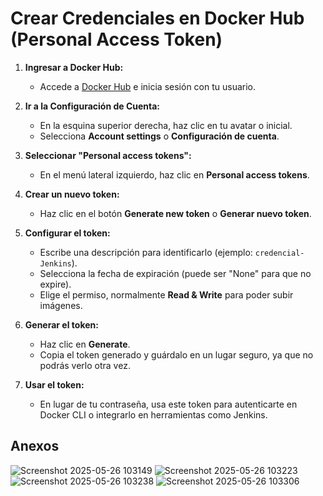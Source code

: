 # Crear Credenciales en Docker Hub (Personal Access Token)

1. **Ingresar a Docker Hub:**

   * Accede a [Docker Hub](https://hub.docker.com) e inicia sesión con tu usuario.

2. **Ir a la Configuración de Cuenta:**

   * En la esquina superior derecha, haz clic en tu avatar o inicial.
   * Selecciona **Account settings** o **Configuración de cuenta**.

3. **Seleccionar "Personal access tokens":**

   * En el menú lateral izquierdo, haz clic en **Personal access tokens**.

4. **Crear un nuevo token:**

   * Haz clic en el botón **Generate new token** o **Generar nuevo token**.

5. **Configurar el token:**

   * Escribe una descripción para identificarlo (ejemplo: `credencial-Jenkins`).
   * Selecciona la fecha de expiración (puede ser "None" para que no expire).
   * Elige el permiso, normalmente **Read & Write** para poder subir imágenes.

6. **Generar el token:**

   * Haz clic en **Generate**.
   * Copia el token generado y guárdalo en un lugar seguro, ya que no podrás verlo otra vez.

7. **Usar el token:**

   * En lugar de tu contraseña, usa este token para autenticarte en Docker CLI o integrarlo en herramientas como Jenkins.

## Anexos

![Screenshot 2025-05-26 103149](https://github.com/user-attachments/assets/aee70388-6d94-4636-93e9-a34d2b0c5547)
![Screenshot 2025-05-26 103223](https://github.com/user-attachments/assets/1051d264-ab14-4640-93d3-43bea0c28c7b)
![Screenshot 2025-05-26 103238](https://github.com/user-attachments/assets/a5a5ad24-f0c8-4a4d-b1c6-dae0bcd8c1aa)
![Screenshot 2025-05-26 103306](https://github.com/user-attachments/assets/30ccfd37-a39a-4aae-b809-5c8dccc7ab8b)
